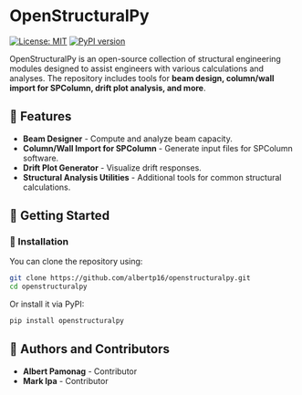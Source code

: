 # OpenStructuralPy

[![License: MIT](https://img.shields.io/badge/License-MIT-yellow.svg)](https://opensource.org/licenses/MIT)
[![PyPI version](https://badge.fury.io/py/openstructuralpy.svg)](https://badge.fury.io/py/openstructuralpy)

OpenStructuralPy is an open-source collection of structural engineering modules designed to assist engineers with various calculations and analyses. The repository includes tools for **beam design, column/wall import for SPColumn, drift plot analysis, and more**.

## 🚀 Features

- **Beam Designer** - Compute and analyze beam capacity.
- **Column/Wall Import for SPColumn** - Generate input files for SPColumn software.
- **Drift Plot Generator** - Visualize drift responses.
- **Structural Analysis Utilities** - Additional tools for common structural calculations.

## 📖 Getting Started

### 🔹 Installation

You can clone the repository using:

```bash
git clone https://github.com/albertp16/openstructuralpy.git
cd openstructuralpy
```

Or install it via PyPI:

```bash
pip install openstructuralpy
```

## 👥 Authors and Contributors

- **Albert Pamonag** - Contributor
- **Mark Ipa** - Contributor
